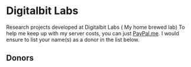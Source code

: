 # Digitalbit Labs
Research projects developed at Digitalbit Labs ( My home brewed lab)
To help me keep up with my server costs, you can just [PayPal.me](https://www.paypal.me/sanketmraut?locale.x=en_GB). I would ensure to list your name(s) as a donor in the list below.

## Donors
